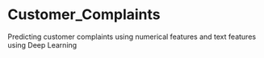 # Customer_Complaints
Predicting customer complaints using numerical features and text features using Deep Learning

